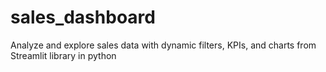 # sales_dashboard
Analyze and explore sales data with dynamic filters, KPIs, and charts from  Streamlit library in python

